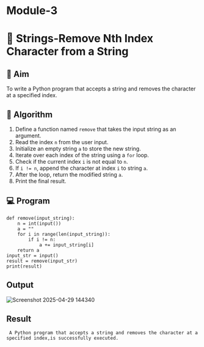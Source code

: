 # Module-3
# 🧹 Strings-Remove Nth Index Character from a String

## 🎯 Aim
To write a Python program that accepts a string and removes the character at a specified index.

## 🧠 Algorithm
1. Define a function named `remove` that takes the input string as an argument.
2. Read the index `n` from the user input.
3. Initialize an empty string `a` to store the new string.
4. Iterate over each index of the string using a `for` loop.
5. Check if the current index `i` is not equal to `n`.
6. If `i != n`, append the character at index `i` to string `a`.
7. After the loop, return the modified string `a`.
8. Print the final result.

## 💻 Program
```
def remove(input_string):
    n = int(input())
    a = ""
    for i in range(len(input_string)):
        if i != n:
            a += input_string[i]
    return a
input_str = input()
result = remove(input_str)
print(result)

```

## Output
![Screenshot 2025-04-29 144340](https://github.com/user-attachments/assets/f04a0331-efab-4b43-bd66-ec0f8c2c3658)


## Result
     A Python program that accepts a string and removes the character at a specified index,is successfully executed.


